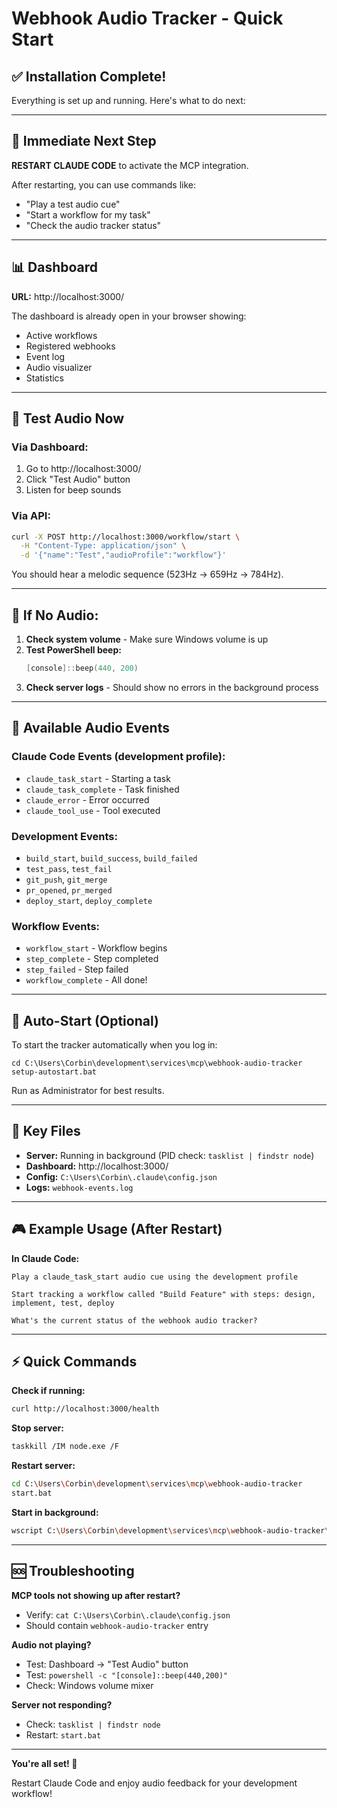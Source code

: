 # Webhook Audio Tracker - Quick Start

## ✅ Installation Complete!

Everything is set up and running. Here's what to do next:

---

## 🚀 Immediate Next Step

**RESTART CLAUDE CODE** to activate the MCP integration.

After restarting, you can use commands like:
- "Play a test audio cue"
- "Start a workflow for my task"
- "Check the audio tracker status"

---

## 📊 Dashboard

**URL:** http://localhost:3000/

The dashboard is already open in your browser showing:
- Active workflows
- Registered webhooks
- Event log
- Audio visualizer
- Statistics

---

## 🎵 Test Audio Now

### Via Dashboard:
1. Go to http://localhost:3000/
2. Click "Test Audio" button
3. Listen for beep sounds

### Via API:
```bash
curl -X POST http://localhost:3000/workflow/start \
  -H "Content-Type: application/json" \
  -d '{"name":"Test","audioProfile":"workflow"}'
```

You should hear a melodic sequence (523Hz → 659Hz → 784Hz).

---

## 🔧 If No Audio:

1. **Check system volume** - Make sure Windows volume is up
2. **Test PowerShell beep:**
   ```powershell
   [console]::beep(440, 200)
   ```
3. **Check server logs** - Should show no errors in the background process

---

## 🎯 Available Audio Events

### Claude Code Events (development profile):
- `claude_task_start` - Starting a task
- `claude_task_complete` - Task finished
- `claude_error` - Error occurred  
- `claude_tool_use` - Tool executed

### Development Events:
- `build_start`, `build_success`, `build_failed`
- `test_pass`, `test_fail`
- `git_push`, `git_merge`
- `pr_opened`, `pr_merged`
- `deploy_start`, `deploy_complete`

### Workflow Events:
- `workflow_start` - Workflow begins
- `step_complete` - Step completed
- `step_failed` - Step failed
- `workflow_complete` - All done!

---

## 🔄 Auto-Start (Optional)

To start the tracker automatically when you log in:

```batch
cd C:\Users\Corbin\development\services\mcp\webhook-audio-tracker
setup-autostart.bat
```

Run as Administrator for best results.

---

## 📁 Key Files

- **Server:** Running in background (PID check: `tasklist | findstr node`)
- **Dashboard:** http://localhost:3000/
- **Config:** `C:\Users\Corbin\.claude\config.json`
- **Logs:** `webhook-events.log`

---

## 🎮 Example Usage (After Restart)

**In Claude Code:**

```
Play a claude_task_start audio cue using the development profile
```

```
Start tracking a workflow called "Build Feature" with steps: design, implement, test, deploy
```

```
What's the current status of the webhook audio tracker?
```

---

## ⚡ Quick Commands

**Check if running:**
```bash
curl http://localhost:3000/health
```

**Stop server:**
```bash
taskkill /IM node.exe /F
```

**Restart server:**
```bash
cd C:\Users\Corbin\development\services\mcp\webhook-audio-tracker
start.bat
```

**Start in background:**
```bash
wscript C:\Users\Corbin\development\services\mcp\webhook-audio-tracker\start-background.vbs
```

---

## 🆘 Troubleshooting

**MCP tools not showing up after restart?**
- Verify: `cat C:\Users\Corbin\.claude\config.json`
- Should contain `webhook-audio-tracker` entry

**Audio not playing?**
- Test: Dashboard → "Test Audio" button
- Test: `powershell -c "[console]::beep(440,200)"`
- Check: Windows volume mixer

**Server not responding?**
- Check: `tasklist | findstr node`
- Restart: `start.bat`

---

**You're all set! 🎉**

Restart Claude Code and enjoy audio feedback for your development workflow!
